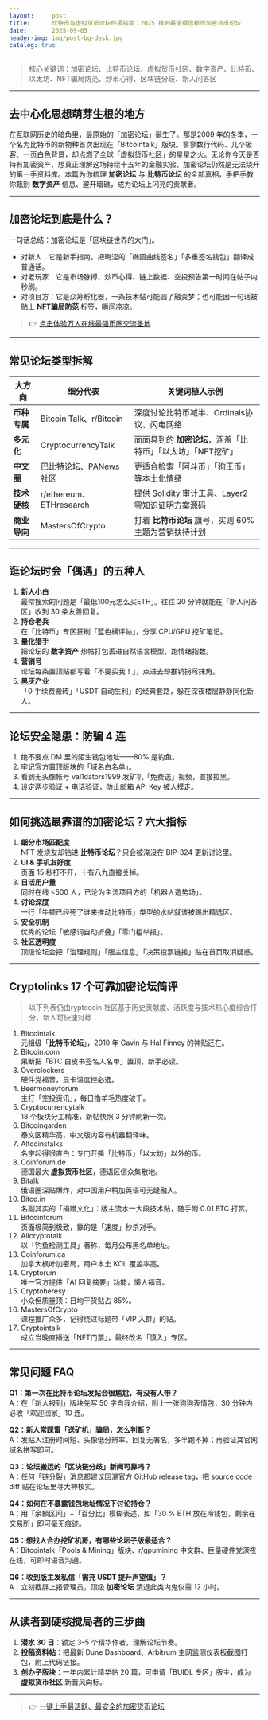 ```yaml
---
layout:     post
title:      比特币与虚拟货币论坛终极指南：2025 找到最值得信赖的加密货币论坛
date:       2025-09-05
header-img: img/post-bg-desk.jpg
catalog: true
---
```


> 核心关键词：加密论坛、比特币论坛、虚拟货币社区、数字资产、比特币、以太坊、NFT骗局防范、炒币心得、区块链分歧、新人问答区  

---

## 去中心化思想萌芽生根的地方
在互联网历史的暗角里，最原始的「加密论坛」诞生了。那是2009 年的冬季，一个名为比特币的新物种首次出现在「Bitcointalk」版块。寥寥数行代码、几个极客、一页白色背景，却点燃了全球「虚拟货币社区」的星星之火。无论你今天是否持有加密资产，想真正理解这场持续十五年的金融实验，加密论坛仍然是无法绕开的第一手资料库。本篇为你梳理 **加密论坛** 与 **比特币论坛** 的全部真相，手把手教你甄别 **数字资产** 信息、避开暗礁，成为论坛上闪亮的贡献者。

---

## 加密论坛到底是什么？
一句话总结：加密论坛是「区块链世界的大门」。  
- 对新人：它是新手指南，把晦涩的「椭圆曲线签名」「多重签名钱包」翻译成普通话。  
- 对老玩家：它是市场脉搏，炒币心得、链上数据、空投预告第一时间在帖子内秒刷。  
- 对项目方：它是众筹孵化器，一条技术帖可能圆了融资梦；也可能因一句话被贴上 **NFT骗局防范** 标签，瞬间凉凉。

> 👉 [点击体验万人在线最强币圈交流圣地](https://okxdog.com/)

---

## 常见论坛类型拆解
| 大方向 | 细分代表 | 关键词植入示例 |
|---|---|---|
| **币种专属** | Bitcoin Talk、r/Bitcoin | 深度讨论比特币减半、Ordinals协议、闪电网络 |
| **多元化** | CryptocurrencyTalk | 面面具到的 **加密论坛**，涵盖「比特币」「以太坊」「NFT挖矿」 |
| **中文圈** | 巴比特论坛、PANews 社区 | 更适合检索「阿斗币」「狗王币」等本土化情绪 |
| **技术硬核** | r/ethereum、ETHresearch | 提供 Solidity 审计工具、Layer2 零知识证明方案源码 |
| **商业导向** | MastersOfCrypto | 打着 **比特币论坛** 旗号，实则 60% 主题为营销扶持计划 |

---

## 逛论坛时会「偶遇」的五种人
1. **新人小白**  
   最常搜索的问题是「最低100元怎么买ETH」。往往 20 分钟就能在「新人问答区」收到 30 条友善回复。  
2. **持仓老兵**  
   在「比特币」专区狂刷「蓝色横评帖」，分享 CPU/GPU 挖矿笔记。  
3. **量化猎手**  
   把论坛的 **数字资产** 热帖打包丢进自然语言模型，跑情绪指数。  
4. **营销号**  
   论坛每条置顶贴都写着「不要买我！」，点进去却推销拐弯抹角。  
5. **黑灰产业**  
   「0 手续费搬砖」「USDT 自动生利」的经典套路，躲在深夜楼层静静同化新人。  

---

## 论坛安全隐患：防骗 4 连
1. 绝不要点 DM 里的陌生钱包地址——80% 是钓鱼。  
2. 牢记官方置顶版块的「域名白名单」。  
3. 看到无头像帐号 val1dators1999 发矿机「免费送」视频，直接拉黑。  
4. 设定两步验证 + 电话验证，防止邮箱 API Key 被人摸走。

---

## 如何挑选最靠谱的加密论坛？六大指标
1. **细分市场匹配度**  
   NFT 发烧友却钻进 **比特币论坛**？只会被淹没在 BIP-324 更新讨论里。  
2. **UI & 手机友好度**  
   页面 15 秒打不开，十有八九直接关掉。  
3. **日活用户量**  
   同时在线 <500 人，已沦为主流项目方的「机器人造势场」。  
4. **讨论深度**  
   一行「牛顿已经死了谁来推动比特币」类型的水帖就该被踢出精选区。  
5. **安全机制**  
   优秀的论坛「敏感词自动折叠」「零门槛举报」。  
6. **社区透明度**  
   顶级论坛会把「治理规则」「版主信息」「决策投票链接」贴在首页取消疑惑。

---

## Cryptolinks 17 个可靠加密论坛简评

> 以下列表仍由ryptocoin 社区基于历史贡献度、活跃度与技术热心度综合打分，新人可快速对标：  

1. Bitcointalk  
   元祖级「**比特币论坛**」，2010 年 Gavin 与 Hal Finney 的神贴还在。  
2. Bitcoin.com  
   果断把「BTC 白皮书签名人名单」置顶，新手必读。  
3. Overclockers  
   硬件党福音，显卡温度控必选。  
4. Beermoneyforum  
   主打「空投资讯」，每日撸羊毛热度破千。  
5. Cryptocurrencytalk  
   18 个板块分工精准，新帖快照 3 分钟刷新一次。  
6. Bitcoingarden  
   泰文区精华高，中文版内容有机器翻译味。  
7. Altcoinstalks  
   名字起得很直白：专门开撕「比特币」「以太坊」以外的币。  
8. Coinforum.de  
   德国最大 **虚拟货币社区**，德语区信众集散地。  
9. Bitalk  
   俄语圈深贴爆炸，对中国用户稍加英语可无缝融入。  
10. Bitco.in  
    名副其实的「捐赠文化」：版主流水一大段技术贴，随手附 0.01 BTC 打赏。  
11. Bitcoinforum  
    页面极简到极致，靠的是「速度」秒杀对手。  
12. Allcryptotalk  
    以「钓鱼检测工具」著称，每月公布黑名单地址。  
13. Coinforum.ca  
    加拿大枫叶加密局，用户本土 KOL 覆盖率高。  
14. Cryptorum  
    唯一官方提供「AI 回复摘要」功能，懒人福音。  
15. Cryptoheresy  
    小众但质量顶：日均干货贴占 85%。  
16. MastersOfCrypto  
    课程推广众多，记得绕过标题带「VIP 入群」的贴。  
17. Cryptointalk  
    成立当晚直播送「NFT门票」，最终改名「慎入」专区。

---

## 常见问题 FAQ

**Q1：第一次在比特币论坛发帖会很尴尬，有没有人带？**  
A：在「新人报到」版块先写 50 字自我介绍，附上一张狗狗表情包，30 分钟内必收「欢迎回家」10 连。

**Q2：新人常踩雷「送矿机」骗局，怎么判断？**  
A：发贴人注册时间短、头像低分辨率、回复无署名，多半跑不掉；再验证其官网域名拼写即可。

**Q3：论坛搬运的「区块链分歧」新闻可靠吗？**  
A：任何「链分裂」消息都建议回溯官方 GitHub release tag，把 source code diff 贴在论坛里寻大神核实。

**Q4：如何在不暴露钱包地址情况下讨论持仓？**  
A：用「余额区间」+「百分比」模糊表述，如「30 % ETH 放在冷钱包，剩余在交易所」即可毫无痕迹。

**Q5：想找人合办挖矿机房，有哪些论坛子版最适合？**  
A：Bitcointalk「Pools & Mining」版块、r/gpumining 中文群、巨量硬件党深夜在线，可即时语音沟通。

**Q6：收到版主发私信「需充 USDT 提升声望值」？**  
A：立刻截屏上报管理员，顶级 **加密论坛** 清退此类内鬼仅需 12 小时。

---

## 从读者到硬核搅局者的三步曲

1. **潜水 30 日**：锁定 3–5 个精华作者，理解论坛节奏。  
2. **投稿资料帖**：把最新 Dune Dashboard、Arbitrum 主网监测仪表板截图打包，附上代码链接。  
3. **创办子版块**：一年内累计精华帖 20 篇，可申请「BUIDL 专区」版主，成为 **虚拟货币社区** 新晋风向标。

---

> 👉 [一键上手最活跃、最安全的加密货币论坛](https://okxdog.com/)